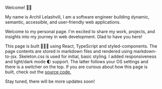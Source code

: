 <SiteHeader>Welcome! 🖖🏻</SiteHeader>

My name is Archil Lelashvili, I am a software engineer building dynamic, semantic, accessible, and user-friendly web applications.

Welcome to my personal page. I'm excited to share my work, projects, and insights into my journey in web development. Glad to have you here!

<WelcomeLinks />

This page is built 👨🏻‍💻 using React, TypeScript and styled-components. The page contents are stored in markdown files and rendered using markdown-to-jsx. Skeleton.css is used for initial, basic styling. I added responsiveness and light/dark mode 🌓 support. The latter follows your OS settings and there is a switcher on the top. If you are curious about how this page is built, check out the [source code.](https://github.com/archil-l/archil.io/tree/main)

Stay tuned, there will be more updates soon!
